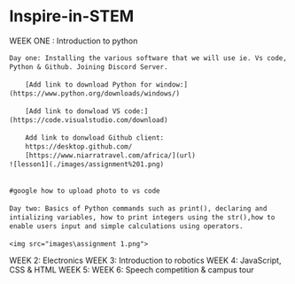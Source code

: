 ﻿# Inspire-in-STEM
WEEK ONE : Introduction to python

    Day one: Installing the various software that we will use ie. Vs code, Python & Github. Joining Discord Server.

        [Add link to download Python for window:](https://www.python.org/downloads/windows/)

        [Add link to donwload VS code:](https://code.visualstudio.com/download)

        Add link to donwload Github client:
        https://desktop.github.com/
        [https://www.niarratravel.com/africa/](url)
    ![lesson1](./images/assignment%201.png)


    #google how to upload photo to vs code

    Day two: Basics of Python commands such as print(), declaring and intializing variables, how to print integers using the str(),how to enable users input and simple calculations using operators.

    <img src="images\assignment 1.png">


WEEK 2:  Electronics
WEEK 3:  Introduction to robotics
WEEK 4: JavaScript, CSS & HTML
WEEK 5: 
WEEK 6: Speech competition & campus tour
